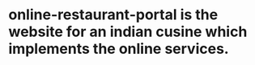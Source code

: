 # online-restaurant-portal is the website for an indian cusine which implements the online services.
